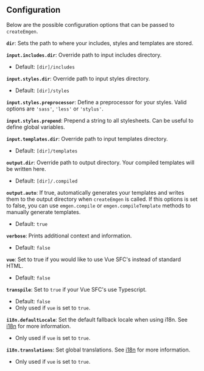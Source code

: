 ## Configuration

Below are the possible configuration options that can be passed to `createEmgen`.

**`dir`**: Sets the path to where your includes, styles and templates are stored.

**`input.includes.dir`**: Override path to input includes directory.

- Default: `[dir]/includes`

**`input.styles.dir`**: Override path to input styles directory.

- Default: `[dir]/styles`

**`input.styles.preprocessor`**: Define a preprocessor for your styles. Valid options are `'sass'`, `'less'` or `'stylus'`.

**`input.styles.prepend`**: Prepend a string to all stylesheets. Can be useful to define global variables.

**`input.templates.dir`**: Override path to input templates directory.

- Default: `[dir]/templates`

**`output.dir`**: Override path to output directory. Your compiled templates will be written here.

- Default: `[dir]/.compiled`

**`output.auto`**: If true, automatically generates your templates and writes them to the output directory when `createEmgen` is called. If this options is set to false, you can use `emgen.compile` or `emgen.compileTemplate` methods to manually generate templates.

- Default: `true`

**`verbose`**: Prints additional context and information.

- Default: `false`

**`vue`**: Set to true if you would like to use Vue SFC's instead of standard HTML.

- Default: `false`

**`transpile`**: Set to `true` if your Vue SFC's use Typescript.

- Default: `false`
- Only used if `vue` is set to `true`.

**`i18n.defaultLocale`**: Set the default fallback locale when using i18n. See [i18n](/emgen/usage-vue#i18n) for more information.

- Only used if `vue` is set to `true`.

**`i18n.translations`**: Set global translations. See [i18n](/emgen/usage-vue#i18n) for more information.

- Only used if `vue` is set to `true`.
